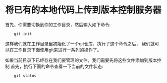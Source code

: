 # 将已有的本地代码上传到版本控制服务器

首先，你需要切换到你的工作目录，然后输入如下命令:  

        git init

这样我们就在工作目录里初始化了一个git仓库，执行了这个命令之后， 我们就可以在工作目录下面使用git来进行一系列的操作了。

如果当前目录下已经存在我们要管理的文件，我们需要先将这些文件添加到版本控制
首先，执行下面的命令查看一下当前的文件状态:  
        
        git status